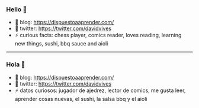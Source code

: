 ### Hello 👋

- 🌱 blog: https://dispuestoaaprender.com/
- 🤔 twitter: https://twitter.com/davidvives
- ⚡ curious facts: chess player, comics reader, loves reading, learning new things, sushi, bbq sauce and aioli

***

### Hola 👋

- 🌱 blog: https://dispuestoaaprender.com/
- 🤔 twitter: https://twitter.com/davidvives
- ⚡ datos curiosos: jugador de ajedrez, lector de comics, me gusta leer, aprender cosas nuevas, el sushi, la salsa bbq y el aioli

<!--
**davr59/davr59** is a ✨ _special_ ✨ repository because its `README.md` (this file) appears on your GitHub profile.

### Hi there 👋

Here are some ideas to get you started:

- 🔭 I’m currently working on ...
- 🌱 I’m currently learning ...
- 👯 I’m looking to collaborate on ...
- 🤔 I’m looking for help with ...
- 💬 Ask me about ...
- 📫 How to reach me: ...
- 😄 Pronouns: ...
- ⚡ Fun fact: ...
-->
